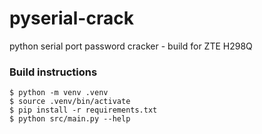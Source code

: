 # pyserial-crack
python serial port password cracker - build for ZTE H298Q

### Build instructions

```
$ python -m venv .venv 
$ source .venv/bin/activate
$ pip install -r requirements.txt
$ python src/main.py --help
```